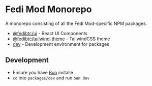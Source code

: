 # Fedi Mod Monorepo

A monorepo consisting of all the Fedi Mod-specific NPM packages.

- [@fedibtc/ui](https://www.npmjs.com/package/@fedibtc/ui) - React UI Components
- [@fedibtc/tailwind-theme](https://www.npmjs.com/package/@fedibtc/tailwind-theme) - TailwindCSS theme
- [dev](/packages/dev) - Development environment for packages

## Development

- Ensure you have [Bun](https://bun.sh) installe
- `cd` into `packages/dev` and run `bun dev`
